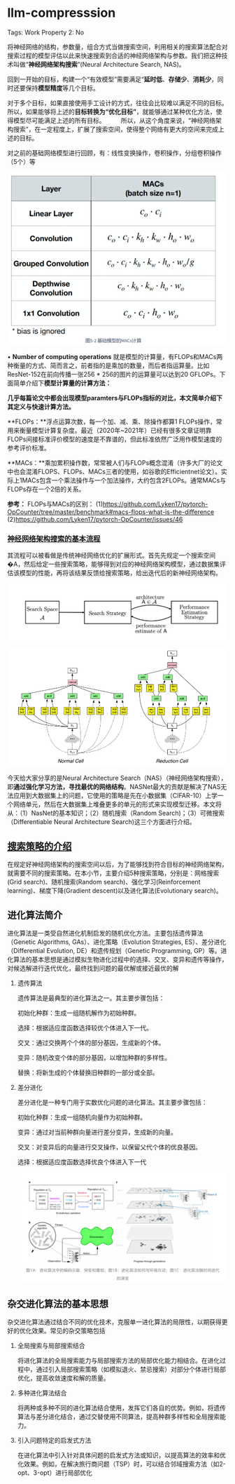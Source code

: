 # llm-compresssion

Tags: Work
Property 2: No

将神经网络的结构，参数量，组合方式当做搜索空间，利用相关的搜索算法配合对搜索过程的模型评估以此来快速搜索到合适的神经网络架构与参数。我们把这种技术叫做“**神经网络架构搜索**”(Neural Architecture Search, NAS)。

回到一开始的目标，构建一个“有效模型”需要满足“**延时低**、**存储少**、**消耗少**，同时还要保持**模型精度**等几个目标。

对于多个目标，如果直接使用手工设计的方式，往往会比较难以满足不同的目标。所以，如果能够将上述的**目标转换为“优化目标”**，就能够通过某种优化方法，使得模型尽可能满足上述的所有目标。
   所以，从这个角度来说，“神经网络架构搜索”，在一定程度上，扩展了搜索空间，使得整个网络有更大的空间来完成上述的目标。

对之前的基础网络模型进行回顾，有：线性变换操作，卷积操作，分组卷积操作（5个）等

![1732178932514.png](1732178932514.png)

• **Number of computing operations**
就是模型的计算量，有FLOPs和MACs两种衡量的方式、简而言之，前者指的是乘加的数量，而后者指运算量。比如ResNet-152在前向传播一张256 * 256的图片的运算量可以达到20 GFLOPs。下面简单介绍下**模型计算量的计算方法：**

**几乎每篇论文中都会出现模型paramters与FLOPs指标的对比，本文简单介绍下其定义与快速计算方法。**

**FLOPs：**浮点运算次数，每一个加、减、乘、除操作都算1 FLOPs操作，常用来衡量模型计算复杂度。最近（2020年~2021年）已经有很多文章证明靠FLOPs间接标准评价模型的速度是不靠谱的，但此标准依然广泛用作模型速度的参考评价标准。

**MACs：**乘加累积操作数，常常被人们与FLOPs概念混淆（许多大厂的论文中也会混淆FLOPS、FLOPs、MACs三者的使用，如谷歌的Efficientnet论文）。实际上1MACs包含一个乘法操作与一个加法操作，大约包含2FLOPs。通常MACs与FLOPs存在一个2倍的关系。

**参考：**
FLOPs与MACs的区别：
(1)https://github.com/Lyken17/pytorch-OpCounter/tree/master/benchmark#macs-flops-what-is-the-difference
(2)https://github.com/Lyken17/pytorch-OpCounter/issues/46

### [**神经网络架构搜索的基本流程**](https://datawhalechina.github.io/awesome-compression/#/ch05/ch05?id=_531-%e7%a5%9e%e7%bb%8f%e7%bd%91%e7%bb%9c%e6%9e%b6%e6%9e%84%e6%90%9c%e7%b4%a2%e7%9a%84%e5%9f%ba%e6%9c%ac%e6%b5%81%e7%a8%8b)

其流程可以被看做是传统神经网络优化的扩展形式。首先先规定一个搜索空间�A，然后给定一些搜索策略，能够得到对应的神经网络架构模型，通过数据集评估该模型的性能，再将该结果反馈给搜索策略，给出迭代后的新神经网络架构。

![1732179525018.png](1732179525018.png)

![Normal和reduction.png](Normal%25E5%2592%258Creduction.png)

今天给大家分享的是Neural Architecture Search（NAS）（神经网络架构搜索），即**通过强化学习方法，寻找最优的网络结构**。NASNet最大的贡献是解决了NAS无法应用到大数据集上的问题，它使用的策略是先在小数据集（CIFAR-10）上学一个网络单元，然后在大数据集上堆叠更多的单元的形式来实现模型迁移。本文将从：（1）NasNet的基本知识；（2）随机搜索（Random Search)；（3）可微搜索（Differentiable Neural Architecture Search)这三个方面进行介绍。

## [**搜索策略的介绍**](https://datawhalechina.github.io/awesome-compression/#/ch05/ch05?id=_54-%e6%90%9c%e7%b4%a2%e7%ad%96%e7%95%a5%e7%9a%84%e4%bb%8b%e7%bb%8d)

在规定好神经网络架构的搜索空间以后，为了能够找到符合目标的神经网络架构，就需要不同的搜索策略。在本小节，主要介绍5种搜索策略，分别是：网格搜索(Grid search)、随机搜索(Random search)、强化学习(Reinforcement learning)、梯度下降(Gradient descent)以及进化算法(Evolutionary search)。

## **进化算法简介**

进化算法是一类受自然进化机制启发的随机优化方法。主要包括遗传算法（Genetic Algorithms, GAs）、进化策略（Evolution Strategies, ES）、差分进化（Differential Evolution, DE）和遗传规划（Genetic Programming, GP）等。进化算法的基本思想是通过模拟生物进化过程中的选择、交叉、变异和遗传等操作，对候选解进行迭代优化，最终找到问题的最优解或接近最优的解

1. 遗传算法
    
    遗传算法是最典型的进化算法之一。其主要步骤包括：
    
    初始化种群：生成一组随机解作为初始种群。
    
    选择：根据适应度函数选择较优个体进入下一代。
    
    交叉：通过交换两个个体的部分基因，生成新的个体。
    
    变异：随机改变个体的部分基因，以增加种群的多样性。
    
    替换：将新生成的个体替换旧种群的一部分或全部。
    
2. 差分进化
    
    差分进化是一种专门用于实数优化问题的进化算法。其主要步骤包括：
    
    初始化种群：生成一组随机向量作为初始种群。
    
    变异：通过对当前种群向量进行差分变异，生成新的向量。
    
    交叉：对变异后的向量进行交叉操作，以保留父代个体的优良基因。
    
    选择：根据适应度函数选择优良个体进入下一代
    
    ![1732202172456.png](1732202172456.png)
    

## **杂交进化算法的基本思想**

杂交进化算法通过结合不同的优化技术，克服单一进化算法的局限性，以期获得更好的优化效果。常见的杂交策略包括

1. 全局搜索与局部搜索结合
    
    将进化算法的全局搜索能力与局部搜索方法的局部优化能力相结合。在进化过程中，通过引入局部搜索策略（如模拟退火、禁忌搜索）对部分个体进行局部优化，提高收敛速度和解的质量。
    
2. 多种进化算法结合
    
    将两种或多种不同的进化算法结合使用，发挥它们各自的优势。例如，将遗传算法与差分进化结合，通过交替使用不同算法，提高种群多样性和全局搜索能力。
    
3. 引入问题特定的启发式方法
    
    在进化算法中引入针对具体问题的启发式方法或知识，以提高算法的效率和优化效果。例如，在解决旅行商问题（TSP）时，可以结合邻域搜索方法（如2-opt、3-opt）进行局部优化